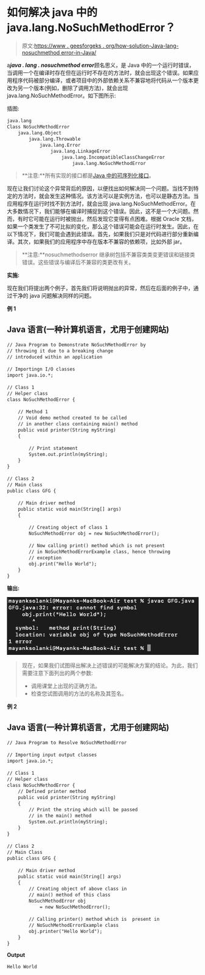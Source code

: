 # 如何解决 java 中的 java.lang.NoSuchMethodError？

> 原文:[https://www . geesforgeks . org/how-solution-Java-lang-nosuchmethod error-in-Java/](https://www.geeksforgeeks.org/how-to-solve-java-lang-nosuchmethoderror-in-java/)

a***java . lang . nosuchmethod error***顾名思义，是 Java 中的一个运行时错误，当调用一个在编译时存在但在运行时不存在的方法时，就会出现这个错误。如果应用程序代码被部分编译，或者项目中的外部依赖关系不兼容地将代码从一个版本更改为另一个版本(例如，删除了调用方法)，就会出现 java.lang.NoSuchMethodError。如下图所示:

插图:

```
java.lang
Class NoSuchMethodError
    java.lang.Object
        java.lang.Throwable
            java.lang.Error
                java.lang.LinkageError
                    java.lang.IncompatibleClassChangeError
                        java.lang.NoSuchMethodError
```

> **注意:**所有实现的接口都是[Java 中的可序列化接口](https://www.geeksforgeeks.org/serializable-interface-in-java/)。

现在让我们讨论这个异常背后的原因，以便找出如何解决同一个问题。当找不到特定的方法时，就会发生这种情况。该方法可以是实例方法，也可以是静态方法。当应用程序在运行时找不到方法时，就会出现 java.lang.NoSuchMethodError。在大多数情况下，我们能够在编译时捕捉到这个错误。因此，这不是一个大问题。然而，有时它可能在运行时被抛出，然后发现它变得有点困难。根据 Oracle 文档，如果一个类发生了不可比拟的变化，那么这个错误可能会在运行时发生。因此，在以下情况下，我们可能会遇到此错误。首先，如果我们只是对代码进行部分重新编译。其次，如果我们的应用程序中存在版本不兼容的依赖项，比如外部 jar。

> **注意:**nosuchmethodserror 继承树包括不兼容类类变更错误和链接类错误。这些错误与编译后不兼容的类更改有关。

**实施:**

现在我们将提出两个例子，首先我们将说明抛出的异常，然后在后面的例子中，通过干净的 java 问题解决同样的问题。

**例 1**

## Java 语言(一种计算机语言，尤用于创建网站)

```
// Java Program to Demonstrate NoSuchMethodError by 
// throwing it due to a breaking change 
// introduced within an application

// Importingn I/O classes
import java.io.*;

// Class 1
// Helper class
class NoSuchMethodError {

    // Method 1
    // Void demo method created to be called
    // in another class containing main() method
    public void printer(String myString)
    {

        // Print statement
        System.out.println(myString);
    }
}

// Class 2
// Main class
public class GFG {

    // Main driver method
    public static void main(String[] args)
    {

        // Creating object of class 1
        NoSuchMethodError obj = new NoSuchMethodError();

        // Now calling print() method which is not present
        // in NoSuchMethodErrorExample class, hence throwing
        // exception
        obj.print("Hello World");
    }
}
```

**输出:**

![](img/82705e288998988a867575a07820a147.png)

> 现在，如果我们试图得出解决上述错误的可能解决方案的结论。为此，我们需要注意下面列出的两个参数:
> 
> *   调用课堂上出现的正确方法。
> *   检查您试图调用的方法的名称及其签名。

**例 2**

## Java 语言(一种计算机语言，尤用于创建网站)

```
// Java Program to Resolve NoSuchMethodError

// Importing input output classes
import java.io.*;

// Class 1
// Helper class
class NoSuchMethodError {
    // Defined printer method
    public void printer(String myString)
    {
        // Print the string which will be passed
        // in the main() method
        System.out.println(myString);
    }
}

// Class 2
// Main Class
public class GFG {

    // Main driver method
    public static void main(String[] args)
    {
        // Creating object of above class in
        // main() method of this class
        NoSuchMethodError obj
            = new NoSuchMethodError();

        // Calling printer() method which is  present in
        // NoSuchMethodErrorExample class
        obj.printer("Hello World");
    }
}
```

**Output**

```
Hello World

```